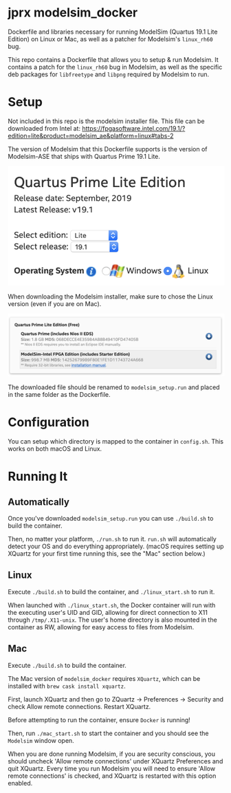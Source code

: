 # jprx modelsim_docker
Dockerfile and libraries necessary for running ModelSim (Quartus 19.1 Lite Edition) on Linux or Mac, as well as a patcher for Modelsim's `linux_rh60` bug.

This repo contains a Dockerfile that allows you to setup & run Modelsim. It contains a patch for the `linux_rh60` bug in Modelsim, as
well as the specific deb packages for ```libfreetype``` and ```libpng``` required by Modelsim to run.

# Setup
Not included in this repo is the modelsim installer file. This file can be downloaded from Intel at:
https://fpgasoftware.intel.com/19.1/?edition=lite&product=modelsim_ae&platform=linux#tabs-2

The version of Modelsim that this Dockerfile supports is the version of Modelsim-ASE that ships with Quartus Prime 19.1 Lite.

![Version](Installation/download1.png)

When downloading the Modelsim installer, make sure to chose the Linux version (even if you are on Mac).

![Version](Installation/download2.png)

The downloaded file should be renamed to `modelsim_setup.run` and placed in the same folder as the Dockerfile.

# Configuration
You can setup which directory is mapped to the container in `config.sh`. This works on both macOS and Linux.

# Running It
## Automatically
Once you've downloaded `modelsim_setup.run` you can use `./build.sh` to build the container.

Then, no matter your platform, `./run.sh` to run it. `run.sh` will automatically detect your OS and do everything appropriately. (macOS requires setting up XQuartz for your first time running this, see the "Mac" section below.)

## Linux
Execute `./build.sh` to build the container, and `./linux_start.sh` to run it.

When launched with `./linux_start.sh`, the Docker container will run with the executing user's UID and GID, allowing for direct
connection to X11 through `/tmp/.X11-unix`. The user's home directory is also mounted in the container as RW, allowing for
easy access to files from Modelsim.

## Mac
Execute `./build.sh` to build the container.

The Mac version of `modelsim_docker` requires `XQuartz`, which can be installed with `brew cask install xquartz`.

First, launch XQuartz and then go to ZQuartz -> Preferences -> Security and check Allow remote connections. Restart XQuartz.

Before attempting to run the container, ensure `Docker` is running!

Then, run `./mac_start.sh` to start the container and you should see the `Modelsim` window open.

When you are done running Modelsim, if you are security conscious, you should uncheck 'Allow remote connections' under XQuartz Preferences and quit XQuartz. Every time you run Modelsim you will need to ensure 'Allow remote connections' is checked, and XQuartz is restarted with this option enabled.

